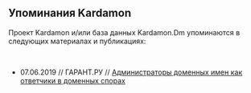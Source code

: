 ## Упоминания Kardamon

Проект Kardamon и/или база данных Kardamon.Dm упоминаются в следующих материалах и публикациях:

<br/>

* 07.06.2019 // ГАРАНТ.РУ // [Администраторы доменных имен как ответчики в доменных спорах](http://www.garant.ru/ia/opinion/author/dorotenko/1275783/)
